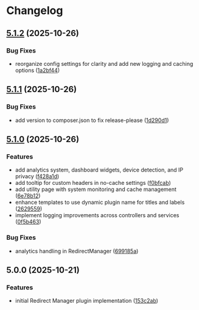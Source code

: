 # Changelog

## [5.1.2](https://github.com/LindemannRock/craft-redirect-manager/compare/v5.1.1...v5.1.2) (2025-10-26)


### Bug Fixes

* reorganize config settings for clarity and add new logging and caching options ([1a2bf44](https://github.com/LindemannRock/craft-redirect-manager/commit/1a2bf4451188bfb710f285970e6bc2075574e880))

## [5.1.1](https://github.com/LindemannRock/craft-redirect-manager/compare/v5.1.0...v5.1.1) (2025-10-26)


### Bug Fixes

* add version to composer.json to fix release-please ([1d290d1](https://github.com/LindemannRock/craft-redirect-manager/commit/1d290d147b61aac04dff1cc2112111f215757b3d))

## [5.1.0](https://github.com/LindemannRock/craft-redirect-manager/compare/v5.0.0...v5.1.0) (2025-10-26)


### Features

* add analytics system, dashboard widgets, device detection, and IP privacy ([f428a1d](https://github.com/LindemannRock/craft-redirect-manager/commit/f428a1d8d350790a51b5acbce665d5f3bb324d38))
* add tooltip for custom headers in no-cache settings ([f0bfcab](https://github.com/LindemannRock/craft-redirect-manager/commit/f0bfcabee48c02084171957d8b36260b61e6d9ce))
* add utility page with system monitoring and cache management ([6e78b12](https://github.com/LindemannRock/craft-redirect-manager/commit/6e78b12bbd3ff9fb9d3b6da4aff0abd520900e6b))
* enhance templates to use dynamic plugin name for titles and labels ([2629559](https://github.com/LindemannRock/craft-redirect-manager/commit/2629559494a4f9ff2a893c43d44da8a554b0dc22))
* implement logging improvements across controllers and services ([0f5b463](https://github.com/LindemannRock/craft-redirect-manager/commit/0f5b4632fb797325b29d74350bac44aead7ce68f))


### Bug Fixes

* analytics handling in RedirectManager ([699185a](https://github.com/LindemannRock/craft-redirect-manager/commit/699185acdb70bb6fd2d7ec863b5bb9f7fd395afe))

## 5.0.0 (2025-10-21)


### Features

* initial Redirect Manager plugin implementation ([153c2ab](https://github.com/LindemannRock/craft-redirect-manager/commit/153c2aba744c196d8b7ea445c329bb87b179b664))
